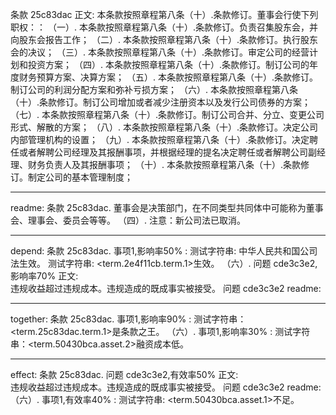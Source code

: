 条款 25c83dac 正文:
 本条款按照章程第八条（十）.条款修订。董事会行使下列职权：：
（一）. 本条款按照章程第八条（十）.条款修订。负责召集股东会，并向股东会报告工作；
（二）. 本条款按照章程第八条（十）.条款修订。执行股东会的决议；
（三）. 本条款按照章程第八条（十）.条款修订。审定公司的经营计划和投资方案；
（四）. 本条款按照章程第八条（十）.条款修订。制订公司的年度财务预算方案、决算方案；
（五）. 本条款按照章程第八条（十）.条款修订。制订公司的利润分配方案和弥补亏损方案；
（六）. 本条款按照章程第八条（十）.条款修订。制订公司增加或者减少注册资本以及发行公司债券的方案；
（七）. 本条款按照章程第八条（十）.条款修订。制订公司合并、分立、变更公司形式、解散的方案；
（八）. 本条款按照章程第八条（十）.条款修订。决定公司内部管理机构的设置；
（九）. 本条款按照章程第八条（十）.条款修订。决定聘任或者解聘公司经理及其报酬事项，并根据经理的提名决定聘任或者解聘公司副经理、财务负责人及其报酬事项；
（十）. 本条款按照章程第八条（十）.条款修订。制定公司的基本管理制度；

---
readme:
条款 25c83dac. 董事会是决策部门，在不同类型共同体中可能称为董事会、理事会、委员会等等。
（四）.
注意：新公司法已取消。

---
depend:
条款 25c83dac.
事项1,影响率50% :
测试字符串: 中华人民共和国公司法生效。
测试字符串: <term.2e4f11cb.term.1>生效。
（六）.
问题 cde3c3e2,影响率70% 正文:  
违规收益超过违规成本。违规造成的既成事实被接受。
问题 cde3c3e2 readme:

---
together:
条款 25c83dac.
事项1,影响率90% :
测试字符串：<term.25c83dac.term.1>是条款之王。
（六）.
事项1,影响率30% :
测试字符串：<term.50430bca.asset.2>融资成本低。

---
effect:
条款 25c83dac.
问题 cde3c3e2,有效率50% 正文:  
违规收益超过违规成本。违规造成的既成事实被接受。
问题 cde3c3e2 readme:
（六）.
事项1,有效率40% :
测试字符串: <term.50430bca.asset.1>不足。
